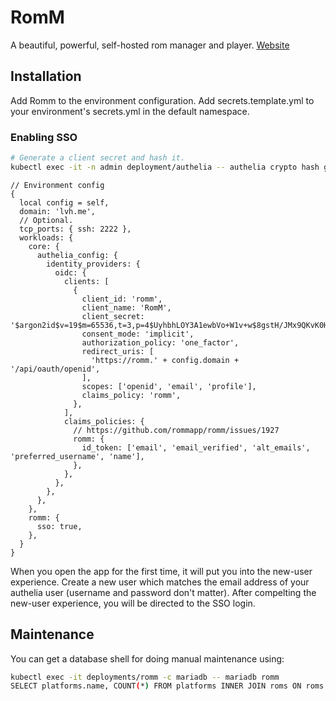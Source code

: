 # RomM

A beautiful, powerful, self-hosted rom manager and player. [Website](https://romm.app/)

## Installation

Add Romm to the environment configuration. Add secrets.template.yml to your environment's secrets.yml in the default namespace.

### Enabling SSO

```bash
# Generate a client secret and hash it.
kubectl exec -it -n admin deployment/authelia -- authelia crypto hash generate --random
```

```jsonnet
// Environment config
{
  local config = self,
  domain: 'lvh.me',
  // Optional.
  tcp_ports: { ssh: 2222 },
  workloads: {
    core: {
      authelia_config: {
        identity_providers: {
          oidc: {
            clients: [
              {
                client_id: 'romm',
                client_name: 'RomM',
                client_secret: '$argon2id$v=19$m=65536,t=3,p=4$UyhbhLOY3A1ewbVo+W1v+w$8gstH/JMx9QKvK0H0Xub7sufjZDouXl8CJu6eGsm58s',
                consent_mode: 'implicit',
                authorization_policy: 'one_factor',
                redirect_uris: [
                  'https://romm.' + config.domain + '/api/oauth/openid',
                ],
                scopes: ['openid', 'email', 'profile'],
                claims_policy: 'romm',
              },
            ],
            claims_policies: {
              // https://github.com/rommapp/romm/issues/1927
              romm: {
                id_token: ['email', 'email_verified', 'alt_emails', 'preferred_username', 'name'],
              },
            },
          },
        },
      },
    },
    romm: {
      sso: true,
    },
  }
}
```

When you open the app for the first time, it will put you into the new-user experience. Create a new user which matches the email address of your authelia user (username and password don't matter). After compelting the new-user experience, you will be directed to the SSO login.

## Maintenance

You can get a database shell for doing manual maintenance using:

```bash
kubectl exec -it deployments/romm -c mariadb -- mariadb romm
SELECT platforms.name, COUNT(*) FROM platforms INNER JOIN roms ON roms.platform_id = platforms.id GROUP BY platforms.id;
```
